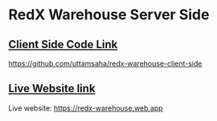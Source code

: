 # RedX Warehouse Server Side

## [Client Side Code Link](https://github.com/uttamsaha/redx-warehouse-client-side)
https://github.com/uttamsaha/redx-warehouse-client-side

## [Live Website link](https://redx-warehouse.web.app)
Live website: https://redx-warehouse.web.app